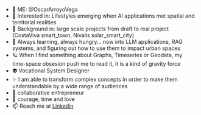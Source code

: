 - 👋 ME: @OscarArroyoVega
- 👀 Interested in: Lifestyles emerging when AI applications met spatial and territorial realities
- 🌱 Background in: large scale projects from draft to real project (CostaViva smart_town, Nivalis solar_smart_city)
- 🧐 Always learning, always hungry... now into LLM applications, RAG systems, and figuring out how to use them to impact urban spaces
- 🪐 When I find something about Graphs, Timeseries or Geodata, my time-space obsesion push me to read it, it is a kind of gravity force
- 👽 Vocational System Designer
- ✨ I am able to transform complex concepts in order to make them understandable by a wide range of audiences  
- 🎇 collaborative entrepreneur
- 🫶 courage, time and love
- 📫 Reach me at [Linkedin](https://www.linkedin.com/in/oscararroyovega/)

<!---
OscarArroyoVega/OscarArroyoVega is a ✨ special ✨ repository because its `README.md` (this file) appears on your GitHub profile.
You can click the Preview link to take a look at your changes.
--->


